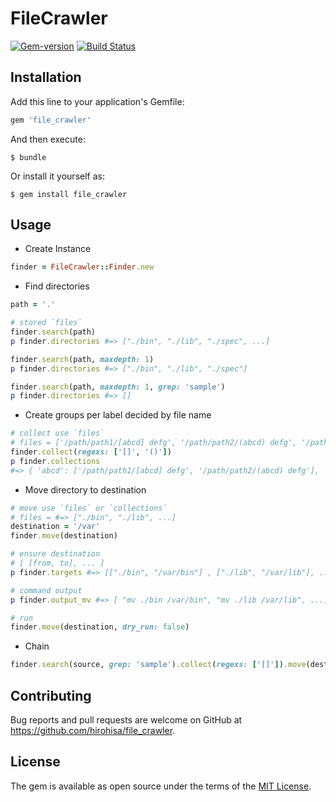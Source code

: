 # FileCrawler

[![Gem-version](https://img.shields.io/gem/v/file_crawler.svg)](https://rubygems.org/gems/file_crawler) [![Build Status](https://travis-ci.org/hirohisa/file_crawler.svg?branch=master)](https://travis-ci.org/hirohisa/file_crawler)

## Installation

Add this line to your application's Gemfile:

```ruby
gem 'file_crawler'
```

And then execute:

    $ bundle

Or install it yourself as:

    $ gem install file_crawler

## Usage

- Create Instance

```ruby
finder = FileCrawler::Finder.new
```

- Find directories

```ruby
path = '.'

# stored `files`
finder.search(path)
p finder.directories #=> ["./bin", "./lib", "./spec", ...]

finder.search(path, maxdepth: 1)
p finder.directories #=> ["./bin", "./lib", "./spec"]

finder.search(path, maxdepth: 1, grep: 'sample')
p finder.directories #=> []

```

- Create groups per label decided by file name

```ruby
# collect use `files`
# files = ['/path/path1/[abcd] defg', '/path/path2/(abcd) defg', '/path/path1/test 123', ...
finder.collect(regexs: ['[]', '()'])
p finder.collections
#=> { 'abcd': ['/path/path1/[abcd] defg', '/path/path2/(abcd) defg'], 'test 123': ['/path/path1/test 123'], ... }
```

- Move directory to destination

```ruby
# move use `files` or `collections`
# files = #=> ["./bin", "./lib", ...]
destination = '/var'
finder.move(destination)

# ensure destination
# [ [from, to], ... ]
p finder.targets #=> [["./bin", "/var/bin"] , ["./lib", "/var/lib"], ...]

# command output
p finder.output_mv #=> [ "mv ./bin /var/bin", "mv ./lib /var/lib", ...]

# run
finder.move(destination, dry_run: false)
```

- Chain
```ruby
finder.search(source, grep: 'sample').collect(regexs: ['[]']).move(destination)
```


## Contributing

Bug reports and pull requests are welcome on GitHub at https://github.com/hirohisa/file_crawler.

## License

The gem is available as open source under the terms of the [MIT License](http://opensource.org/licenses/MIT).
